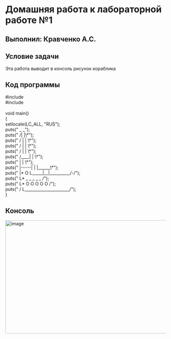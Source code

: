 <h1>Домашняя работа к лабораторной работе №1</h1>
<h2>Выполнил: Кравченко А.С.</h2>

<h2>Условие задачи</h2>
Эта работа выводит в консоль рисунок кораблика

<h2>Код программы</h2>
#include <stdio.h><br>
#include <locale.h><br>
<br>
void main()<br>
{<br>
	setlocale(LC_ALL, "RUS");<br>
	puts("               _  _");<br>
	puts("              /|  |\*");<br>
	puts("             / |  | \*");<br>
	puts("            /  |  |  \*");<br>
	puts("           /   |  |   \*");<br>
	puts("          /____|  |    \*");<br>
	puts("               |  |     \*");<br>
	puts("  |-----|      |  |______\*");<br>
	puts("  |*  О  L_____|__|__________/-/");<br>
	puts("   L*    _   _   _   _   _    /");<br>
	puts("    L*   О   О   О   О   О   /");<br>
	puts("   / L______________________/");<br>
}

<h2>Консоль</h2>
<img width="569" height="355" alt="image" src="https://github.com/user-attachments/assets/e78dd96d-ab8d-4b1b-8601-2a63b76a9bfe" />
